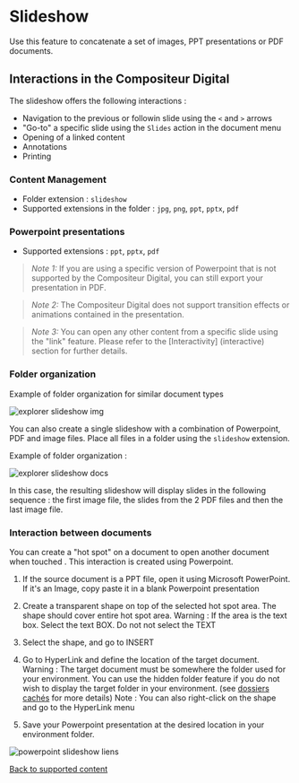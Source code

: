 # Slideshow

Use this feature to concatenate a set of images, PPT presentations or PDF documents.

## Interactions in the Compositeur Digital

The slideshow offers the following interactions :

- Navigation to the previous or followin slide using the `<` and `>` arrows
- "Go-to" a specific slide using the `Slides` action in the document menu
- Opening of a linked content
- Annotations
- Printing

### Content Management

- Folder extension : `slideshow`
- Supported extensions in the folder : `jpg`, `png`, `ppt`, `pptx`, `pdf`

### Powerpoint presentations

- Supported extensions : `ppt`, `pptx`, `pdf`

>*Note 1:* If you are using a specific version of Powerpoint that is not supported by the Compositeur Digital, you can still export your presentation in PDF.

>*Note 2:* The Compositeur Digital does not support transition effects or animations contained in the presentation. 

>*Note 3:* You can open any other content from a specific slide using the "link" feature. Please refer to the [Interactivity]  (interactive) section for further details.

### Folder organization 

Example of folder organization for similar document types

![explorer slideshow img](img/explorer_slideshow_img.jpg)

You can also create a single slideshow with a combination of Powerpoint, PDF and image files. Place all files in a folder using the `slideshow` extension.

Example of folder organization :

![explorer slideshow docs](img/explorer_slideshow_docs.jpg)

In this case, the resulting slideshow will display slides in the following sequence : the first image file, the slides from the 2 PDF files and then the last image file.

### <a name="interactive"></a> Interaction between documents

You can create a "hot spot" on a document to open another document when touched . This interaction is created using Powerpoint.

1. If the source document is a PPT file, open it using Microsoft PowerPoint. If it's an Image, copy paste it in a blank Powerpoint presentation
2. Create a transparent shape on top of the selected hot spot area. The shape should cover entire hot spot area.
	Warning : If the area is the text box. Select the text BOX. Do not not select the TEXT 
3. Select the shape, and go to INSERT 
4. Go to HyperLink and define the location of the target document.
	Warning : The target document must be somewhere the folder used for your environment. You can use the hidden folder feature if you do not wish to display the target folder in your environment. (see [dossiers cachés](manage_contents#contentFolder) for more details) 
	Note : You can also right-click on the shape and go to the HyperLink menu
	
6. Save your Powerpoint presentation at the desired location in your environment folder.

![powerpoint slideshow liens](img/powerpoint_slideshow_liens.jpg)

[Back to supported content](content_types.md)
